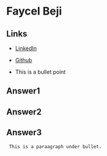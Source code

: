 # Faycel Beji

## Links

* [LinkedIn](www.linkedin.com/in/faycel-beji-22b35166)
* [Github](https://github.com/fbeji)

* This is a bullet point
## Answer1


## Answer2



## Answer3


     This is a paraagraph under bullet. 
